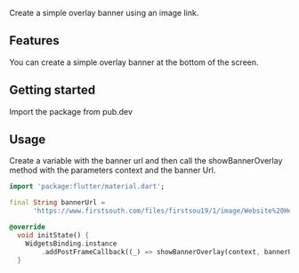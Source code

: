 <!--
This README describes the package. If you publish this package to pub.dev,
this README's contents appear on the landing page for your package.

For information about how to write a good package README, see the guide for
[writing package pages](https://dart.dev/guides/libraries/writing-package-pages).

For general information about developing packages, see the Dart guide for
[creating packages](https://dart.dev/guides/libraries/create-library-packages)
and the Flutter guide for
[developing packages and plugins](https://flutter.dev/developing-packages).
-->

Create a simple overlay banner using an image link.

## Features

You can create a simple overlay banner at the bottom of the screen.

## Getting started

Import the package from pub.dev

## Usage

Create a variable with the banner url and then call the showBannerOverlay method with the parameters context and the banner Url.

```dart
import 'package:flutter/material.dart';

final String bannerUrl =
      'https://www.firstsouth.com/files/firstsou19/1/image/Website%20Header%20Images/051823_FS_WebHeaderImage-CDIRA.jpg.webp';

@override
  void initState() {
    WidgetsBinding.instance
        .addPostFrameCallback((_) => showBannerOverlay(context, bannerUrl));
  }
```
